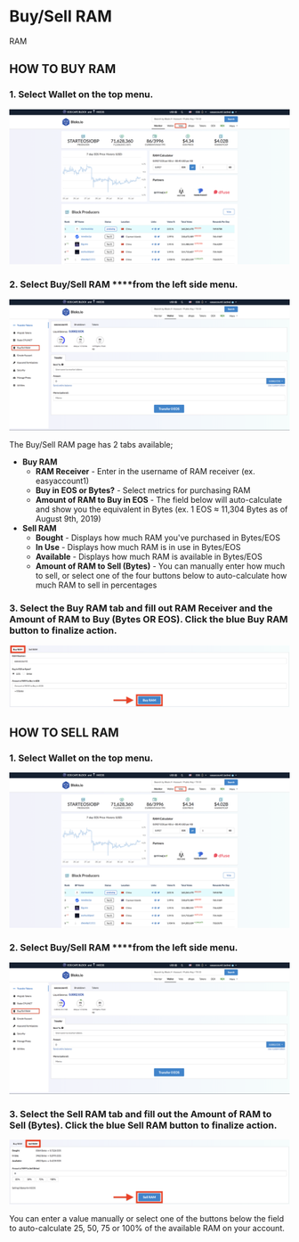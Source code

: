 # Buy/Sell RAM

RAM 

## HOW TO BUY RAM

### 1. Select **Wallet** on the top menu.

![](../.gitbook/assets/image%20%2837%29.png)

### 2. Select Buy/Sell RAM ****from the left side menu.

![](../.gitbook/assets/image%20%2885%29.png)

The Buy/Sell RAM page has 2 tabs available;

* **Buy RAM** 
  * **RAM Receiver** - Enter in the username of RAM receiver \(ex. easyaccount1\)
  * **Buy in EOS or Bytes?** - Select metrics for purchasing RAM
  * **Amount of RAM to Buy in EOS** - The field below will auto-calculate and show you the equivalent in Bytes \(ex. 1 EOS ≈ 11,304 Bytes as of August 9th, 2019\)
* **Sell RAM**
  * **Bought** - Displays how much RAM you've purchased in Bytes/EOS
  * **In Use** - Displays how much RAM is in use in Bytes/EOS
  * **Available** - Displays how much RAM is available in Bytes/EOS
  * **Amount of RAM to Sell \(Bytes\)** - You can manually enter how much to sell, or select one of the four buttons below to auto-calculate how much RAM to sell in percentages

### **3.** Select the Buy RAM tab and fill out RAM Receiver and the Amount of RAM to Buy \(Bytes OR EOS\). Click the blue Buy RAM button to finalize action.

![](../.gitbook/assets/image%20%2896%29.png)

## HOW TO SELL RAM

### 1. Select **Wallet** on the top menu.

![](../.gitbook/assets/image%20%2837%29.png)

### 2. Select Buy/Sell RAM ****from the left side menu.

![](../.gitbook/assets/image%20%2885%29.png)

### 3. Select the Sell RAM tab and fill out the Amount of RAM to Sell \(Bytes\). Click the blue Sell RAM button to finalize action.

![](../.gitbook/assets/image%20%28129%29.png)

You can enter a value manually or select one of the buttons below the field to auto-calculate 25, 50, 75 or 100% of the available RAM on your account.



